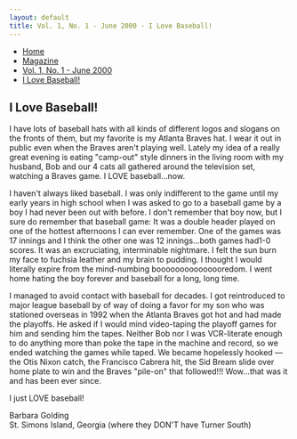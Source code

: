 ```yaml
---
layout: default
title: Vol. 1, No. 1 - June 2000 - I Love Baseball!
---
```

<nav class="breadcrumb" aria-label="breadcrumbs">
  <ul>
    <li><a href="{{ site.url }}{{ site.baseurl }}/index.html">Home</a></li>
    <li><a href="{{ site.url }}{{ site.baseurl }}/pages/magazine/magazine.html">Magazine</a></li>
    <li><a href="{{ site.url }}{{ site.baseurl }}/pages/magazine/vol_1_no_1/bi_vol_1_no_1_home.html">Vol. 1, No. 1 - June 2000</a></li>
    <li class="is-active"><a href="#" aria-current="page">I Love Baseball!</a></li>
  </ul>
</nav>

<section class="storycontent">
  <h1>I Love Baseball!</h1>
  <p>
    I have lots of baseball hats with all kinds of different logos and slogans on the fronts of them, but my favorite is my Atlanta Braves hat.  I wear it out in public even when the Braves aren't playing well.  Lately my idea of a really great evening is eating "camp-out" style dinners in the living room with my husband, Bob and our 4 cats all gathered around the television set, watching a Braves game. I LOVE baseball...now.
  </p>

  <p>
    I haven't always liked baseball.  I was only indifferent to the game until my early years in high school when I was asked to go to a baseball game by a boy I had never been out with before.  I don't remember that boy now, but I sure do remember that baseball game:  It was a double header played on one of the hottest afternoons I can ever remember.  One of the games was 17 innings and I think the other one was 12 innings...both games had1-0 scores.  It was an excruciating, interminable nightmare.  I felt the sun burn my face to fuchsia leather and my brain to pudding.  I thought I would literally expire from the mind-numbing booooooooooooooredom.  I went home hating the boy forever and baseball for a long, long time.
  </p>

  <p>
    I managed to avoid contact with baseball for decades.  I got reintroduced to major league baseball by of way of doing a favor for my son who was stationed overseas in 1992 when the Atlanta Braves got hot and had made the playoffs.  He asked if I would mind video-taping the playoff games for him and sending him the tapes.  Neither Bob nor I was VCR-literate enough to do anything more than poke the tape in the machine and record, so we ended watching the games while taped.  We became hopelessly hooked &mdash; the Otis Nixon catch, the Francisco Cabrera hit, the Sid Bream slide over home plate to win and the Braves "pile-on" that followed!!!  Wow...that was it and has been ever since. 
  </p>

  <p>
    I just LOVE baseball!
  </p>

  <p>
    Barbara Golding<br />
    St. Simons Island, Georgia (where they DON'T have Turner South)
  </p>
</section>
